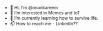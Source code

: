 - 👋 Hi, I’m @imankareem
- 👀 I’m interested in Memes and IoT
- 🌱 I’m currently learning how to survive life. 
- 📫 How to reach me - LinkedIn??

<!---
imankareem/imankareem is a ✨ special ✨ repository because its `README.md` (this file) appears on your GitHub profile.
You can click the Preview link to take a look at your changes.
--->
